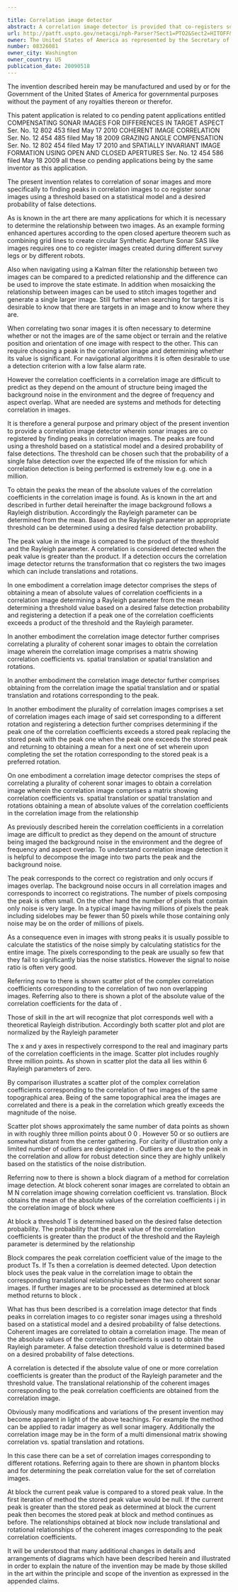 ```yaml
---

title: Correlation image detector
abstract: A correlation image detector is provided that co-registers sonar images by finding peaks in correlation images. To obtain the peaks, the mean of the absolute values of the correlation coefficients in the correlation image is found and the Rayleigh parameter is determined from the mean. Based on the Rayleigh parameter, an appropriate threshold can be determined using a desired probability of false detection. The threshold can be chosen such that the probability of a single false detection over the expected life of the mission for which correlation detection is being performed is extremely low, e.g., one in a million. The peak value in the image is determined and a correlation is considered detected when the peak value is greater than the product of the threshold and the Rayleigh parameter. If a detection occurs, the correlation image detector returns the transformation that co-registers the two images.
url: http://patft.uspto.gov/netacgi/nph-Parser?Sect1=PTO2&Sect2=HITOFF&p=1&u=%2Fnetahtml%2FPTO%2Fsearch-adv.htm&r=1&f=G&l=50&d=PALL&S1=08326081&OS=08326081&RS=08326081
owner: The United States of America as represented by the Secretary of the Navy
number: 08326081
owner_city: Washington
owner_country: US
publication_date: 20090518
---
```

The invention described herein may be manufactured and used by or for the Government of the United States of America for governmental purposes without the payment of any royalties thereon or therefor.

This patent application is related to co pending patent applications entitled COMPENSATING SONAR IMAGES FOR DIFFERENCES IN TARGET ASPECT Ser. No. 12 802 453 filed May 17 2010 COHERENT IMAGE CORRELATION Ser. No. 12 454 485 filed May 18 2009 GRAZING ANGLE COMPENSATION Ser. No. 12 802 454 filed May 17 2010 and SPATIALLY INVARIANT IMAGE FORMATION USING OPEN AND CLOSED APERTURES Ser. No. 12 454 586 filed May 18 2009 all these co pending applications being by the same inventor as this application.

The present invention relates to correlation of sonar images and more specifically to finding peaks in correlation images to co register sonar images using a threshold based on a statistical model and a desired probability of false detections.

As is known in the art there are many applications for which it is necessary to determine the relationship between two images. As an example forming enhanced apertures according to the open closed aperture theorem such as combining grid lines to create circular Synthetic Aperture Sonar SAS like images requires one to co register images created during different survey legs or by different robots.

Also when navigating using a Kalman filter the relationship between two images can be compared to a predicted relationship and the difference can be used to improve the state estimate. In addition when mosaicking the relationship between images can be used to stitch images together and generate a single larger image. Still further when searching for targets it is desirable to know that there are targets in an image and to know where they are.

When correlating two sonar images it is often necessary to determine whether or not the images are of the same object or terrain and the relative position and orientation of one image with respect to the other. This can require choosing a peak in the correlation image and determining whether its value is significant. For navigational algorithms it is often desirable to use a detection criterion with a low false alarm rate.

However the correlation coefficients in a correlation image are difficult to predict as they depend on the amount of structure being imaged the background noise in the environment and the degree of frequency and aspect overlap. What are needed are systems and methods for detecting correlation in images.

It is therefore a general purpose and primary object of the present invention to provide a correlation image detector wherein sonar images are co registered by finding peaks in correlation images. The peaks are found using a threshold based on a statistical model and a desired probability of false detections. The threshold can be chosen such that the probability of a single false detection over the expected life of the mission for which correlation detection is being performed is extremely low e.g. one in a million.

To obtain the peaks the mean of the absolute values of the correlation coefficients in the correlation image is found. As is known in the art and described in further detail hereinafter the image background follows a Rayleigh distribution. Accordingly the Rayleigh parameter can be determined from the mean. Based on the Rayleigh parameter an appropriate threshold can be determined using a desired false detection probability.

The peak value in the image is compared to the product of the threshold and the Rayleigh parameter. A correlation is considered detected when the peak value is greater than the product. If a detection occurs the correlation image detector returns the transformation that co registers the two images which can include translations and rotations.

In one embodiment a correlation image detector comprises the steps of obtaining a mean of absolute values of correlation coefficients in a correlation image determining a Rayleigh parameter from the mean determining a threshold value based on a desired false detection probability and registering a detection if a peak one of the correlation coefficients exceeds a product of the threshold and the Rayleigh parameter.

In another embodiment the correlation image detector further comprises correlating a plurality of coherent sonar images to obtain the correlation image wherein the correlation image comprises a matrix showing correlation coefficients vs. spatial translation or spatial translation and rotations.

In another embodiment the correlation image detector further comprises obtaining from the correlation image the spatial translation and or spatial translation and rotations corresponding to the peak.

In another embodiment the plurality of correlation images comprises a set of correlation images each image of said set corresponding to a different rotation and registering a detection further comprises determining if the peak one of the correlation coefficients exceeds a stored peak replacing the stored peak with the peak one when the peak one exceeds the stored peak and returning to obtaining a mean for a next one of set wherein upon completing the set the rotation corresponding to the stored peak is a preferred rotation.

On one embodiment a correlation image detector comprises the steps of correlating a plurality of coherent sonar images to obtain a correlation image wherein the correlation image comprises a matrix showing correlation coefficients vs. spatial translation or spatial translation and rotations obtaining a mean of absolute values of the correlation coefficients in the correlation image from the relationship

As previously described herein the correlation coefficients in a correlation image are difficult to predict as they depend on the amount of structure being imaged the background noise in the environment and the degree of frequency and aspect overlap. To understand correlation image detection it is helpful to decompose the image into two parts the peak and the background noise.

The peak corresponds to the correct co registration and only occurs if images overlap. The background noise occurs in all correlation images and corresponds to incorrect co registrations. The number of pixels composing the peak is often small. On the other hand the number of pixels that contain only noise is very large. In a typical image having millions of pixels the peak including sidelobes may be fewer than 50 pixels while those containing only noise may be on the order of millions of pixels.

As a consequence even in images with strong peaks it is usually possible to calculate the statistics of the noise simply by calculating statistics for the entire image. The pixels corresponding to the peak are usually so few that they fail to significantly bias the noise statistics. However the signal to noise ratio is often very good.

Referring now to there is shown scatter plot of the complex correlation coefficients corresponding to the correlation of two non overlapping images. Referring also to there is shown a plot of the absolute value of the correlation coefficients for the data of .

Those of skill in the art will recognize that plot corresponds well with a theoretical Rayleigh distribution. Accordingly both scatter plot and plot are normalized by the Rayleigh parameter 

The x and y axes in respectively correspond to the real and imaginary parts of the correlation coefficients in the image. Scatter plot includes roughly three million points. As shown in scatter plot the data all lies within 6 Rayleigh parameters of zero.

By comparison illustrates a scatter plot of the complex correlation coefficients corresponding to the correlation of two images of the same topographical area. Being of the same topographical area the images are correlated and there is a peak in the correlation which greatly exceeds the magnitude of the noise.

Scatter plot shows approximately the same number of data points as shown in with roughly three million points about 0 0 . However 50 or so outliers are somewhat distant from the center gathering. For clarity of illustration only a limited number of outliers are designated in . Outliers are due to the peak in the correlation and allow for robust detection since they are highly unlikely based on the statistics of the noise distribution.

Referring now to there is shown a block diagram of a method for correlation image detection. At block coherent sonar images are correlated to obtain an M N correlation image showing correlation coefficient vs. translation. Block obtains the mean of the absolute values of the correlation coefficients i j in the correlation image of block where

At block a threshold T is determined based on the desired false detection probability. The probability that the peak value of the correlation coefficients is greater than the product of the threshold and the Rayleigh parameter is determined by the relationship

Block compares the peak correlation coefficient value of the image to the product Ts. If Ts then a correlation is deemed detected. Upon detection block uses the peak value in the correlation image to obtain the corresponding translational relationship between the two coherent sonar images. If further images are to be processed as determined at block method returns to block .

What has thus been described is a correlation image detector that finds peaks in correlation images to co register sonar images using a threshold based on a statistical model and a desired probability of false detections. Coherent images are correlated to obtain a correlation image. The mean of the absolute values of the correlation coefficients is used to obtain the Rayleigh parameter. A false detection threshold value is determined based on a desired probability of false detections.

A correlation is detected if the absolute value of one or more correlation coefficients is greater than the product of the Rayleigh parameter and the threshold value. The translational relationship of the coherent images corresponding to the peak correlation coefficients are obtained from the correlation image.

Obviously many modifications and variations of the present invention may become apparent in light of the above teachings. For example the method can be applied to radar imagery as well sonar imagery. Additionally the correlation image may be in the form of a multi dimensional matrix showing correlation vs. spatial translation and rotations.

In this case there can be a set of correlation images corresponding to different rotations. Referring again to there are shown in phantom blocks and for determining the peak correlation value for the set of correlation images.

At block the current peak value is compared to a stored peak value. In the first iteration of method the stored peak value would be null. If the current peak is greater than the stored peak as determined at block the current peak then becomes the stored peak at block and method continues as before. The relationships obtained at block now include translational and rotational relationships of the coherent images corresponding to the peak correlation coefficients.

It will be understood that many additional changes in details and arrangements of diagrams which have been described herein and illustrated in order to explain the nature of the invention may be made by those skilled in the art within the principle and scope of the invention as expressed in the appended claims.

